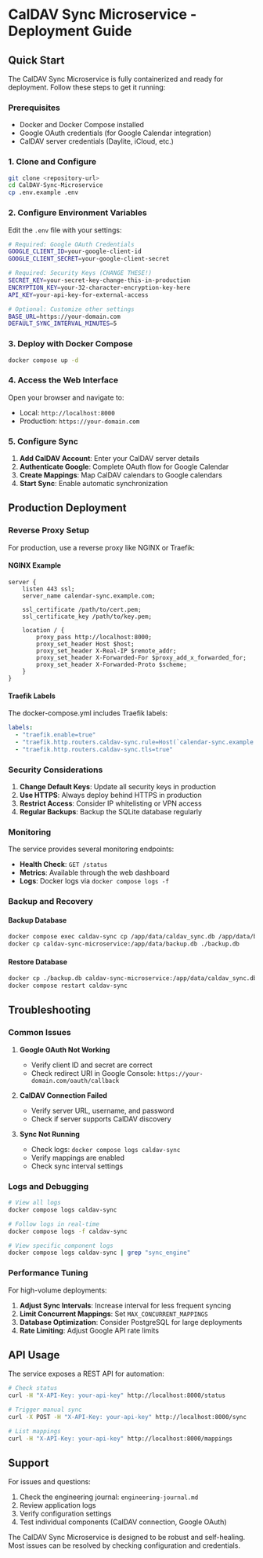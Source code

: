 # CalDAV Sync Microservice - Deployment Guide

## Quick Start

The CalDAV Sync Microservice is fully containerized and ready for deployment. Follow these steps to get it running:

### Prerequisites

- Docker and Docker Compose installed
- Google OAuth credentials (for Google Calendar integration)
- CalDAV server credentials (Daylite, iCloud, etc.)

### 1. Clone and Configure

```bash
git clone <repository-url>
cd CalDAV-Sync-Microservice
cp .env.example .env
```

### 2. Configure Environment Variables

Edit the `.env` file with your settings:

```bash
# Required: Google OAuth Credentials
GOOGLE_CLIENT_ID=your-google-client-id
GOOGLE_CLIENT_SECRET=your-google-client-secret

# Required: Security Keys (CHANGE THESE!)
SECRET_KEY=your-secret-key-change-this-in-production
ENCRYPTION_KEY=your-32-character-encryption-key-here
API_KEY=your-api-key-for-external-access

# Optional: Customize other settings
BASE_URL=https://your-domain.com
DEFAULT_SYNC_INTERVAL_MINUTES=5
```

### 3. Deploy with Docker Compose

```bash
docker compose up -d
```

### 4. Access the Web Interface

Open your browser and navigate to:
- Local: `http://localhost:8000`
- Production: `https://your-domain.com`

### 5. Configure Sync

1. **Add CalDAV Account**: Enter your CalDAV server details
2. **Authenticate Google**: Complete OAuth flow for Google Calendar
3. **Create Mappings**: Map CalDAV calendars to Google calendars
4. **Start Sync**: Enable automatic synchronization

## Production Deployment

### Reverse Proxy Setup

For production, use a reverse proxy like NGINX or Traefik:

#### NGINX Example

```nginx
server {
    listen 443 ssl;
    server_name calendar-sync.example.com;
    
    ssl_certificate /path/to/cert.pem;
    ssl_certificate_key /path/to/key.pem;
    
    location / {
        proxy_pass http://localhost:8000;
        proxy_set_header Host $host;
        proxy_set_header X-Real-IP $remote_addr;
        proxy_set_header X-Forwarded-For $proxy_add_x_forwarded_for;
        proxy_set_header X-Forwarded-Proto $scheme;
    }
}
```

#### Traefik Labels

The docker-compose.yml includes Traefik labels:

```yaml
labels:
  - "traefik.enable=true"
  - "traefik.http.routers.caldav-sync.rule=Host(`calendar-sync.example.com`)"
  - "traefik.http.routers.caldav-sync.tls=true"
```

### Security Considerations

1. **Change Default Keys**: Update all security keys in production
2. **Use HTTPS**: Always deploy behind HTTPS in production
3. **Restrict Access**: Consider IP whitelisting or VPN access
4. **Regular Backups**: Backup the SQLite database regularly

### Monitoring

The service provides several monitoring endpoints:

- **Health Check**: `GET /status`
- **Metrics**: Available through the web dashboard
- **Logs**: Docker logs via `docker compose logs -f`

### Backup and Recovery

#### Backup Database

```bash
docker compose exec caldav-sync cp /app/data/caldav_sync.db /app/data/backup.db
docker cp caldav-sync-microservice:/app/data/backup.db ./backup.db
```

#### Restore Database

```bash
docker cp ./backup.db caldav-sync-microservice:/app/data/caldav_sync.db
docker compose restart caldav-sync
```

## Troubleshooting

### Common Issues

1. **Google OAuth Not Working**
   - Verify client ID and secret are correct
   - Check redirect URI in Google Console: `https://your-domain.com/oauth/callback`

2. **CalDAV Connection Failed**
   - Verify server URL, username, and password
   - Check if server supports CalDAV discovery

3. **Sync Not Running**
   - Check logs: `docker compose logs caldav-sync`
   - Verify mappings are enabled
   - Check sync interval settings

### Logs and Debugging

```bash
# View all logs
docker compose logs caldav-sync

# Follow logs in real-time
docker compose logs -f caldav-sync

# View specific component logs
docker compose logs caldav-sync | grep "sync_engine"
```

### Performance Tuning

For high-volume deployments:

1. **Adjust Sync Intervals**: Increase interval for less frequent syncing
2. **Limit Concurrent Mappings**: Set `MAX_CONCURRENT_MAPPINGS`
3. **Database Optimization**: Consider PostgreSQL for large deployments
4. **Rate Limiting**: Adjust Google API rate limits

## API Usage

The service exposes a REST API for automation:

```bash
# Check status
curl -H "X-API-Key: your-api-key" http://localhost:8000/status

# Trigger manual sync
curl -X POST -H "X-API-Key: your-api-key" http://localhost:8000/sync

# List mappings
curl -H "X-API-Key: your-api-key" http://localhost:8000/mappings
```

## Support

For issues and questions:

1. Check the engineering journal: `engineering-journal.md`
2. Review application logs
3. Verify configuration settings
4. Test individual components (CalDAV connection, Google OAuth)

The CalDAV Sync Microservice is designed to be robust and self-healing. Most issues can be resolved by checking configuration and credentials.
